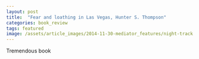 ```yaml
---
layout: post
title:  "Fear and loathing in Las Vegas, Hunter S. Thompson"
categories: book_review
tags: featured
image: /assets/article_images/2014-11-30-mediator_features/night-track.JPG
---
```


Tremendous book
